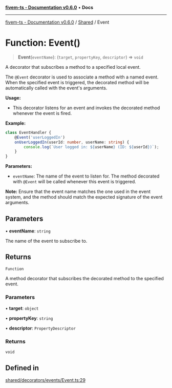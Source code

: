[**fivem-ts - Documentation v0.6.0**](../../../README.md) • **Docs**

***

[fivem-ts - Documentation v0.6.0](../../../README.md) / [Shared](../README.md) / Event

# Function: Event()

> **Event**(`eventName`): (`target`, `propertyKey`, `descriptor`) => `void`

A decorator that subscribes a method to a specified local event.

The `@Event` decorator is used to associate a method with a named event. When the specified event is triggered, the decorated method will be automatically called with the event's arguments.

**Usage:**
- This decorator listens for an event and invokes the decorated method whenever the event is fired.

**Example:**
```ts
class EventHandler {
    @Event('userLoggedIn')
    onUserLoggedIn(userId: number, userName: string) {
        console.log(`User logged in: ${userName} (ID: ${userId})`);
    }
}
```

**Parameters:**
- `eventName`: The name of the event to listen for. The method decorated with `@Event` will be called whenever this event is triggered.

**Note:** Ensure that the event name matches the one used in the event system, and the method should match the expected signature of the event arguments.

## Parameters

• **eventName**: `string`

The name of the event to subscribe to.

## Returns

`Function`

A method decorator that subscribes the decorated method to the specified event.

### Parameters

• **target**: `object`

• **propertyKey**: `string`

• **descriptor**: `PropertyDescriptor`

### Returns

`void`

## Defined in

[shared/decorators/events/Event.ts:29](https://github.com/Purpose-Dev/fivem-ts/blob/main/src/shared/decorators/events/Event.ts#L29)
